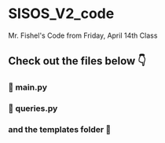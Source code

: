 # SISOS_V2_code
Mr. Fishel's Code from Friday, April 14th Class


## Check out the files below 👇
### 🐍 main.py
### 🐍 queries.py


### and the templates folder 📂
